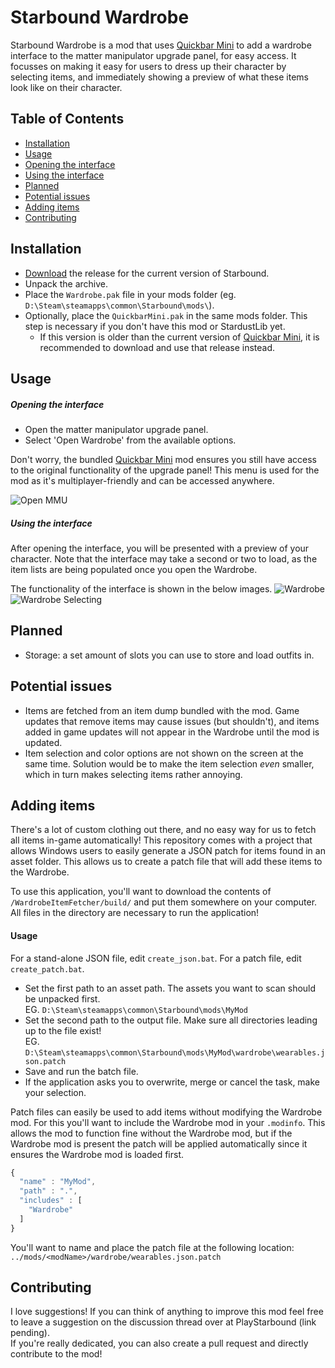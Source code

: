 # Starbound Wardrobe
Starbound Wardrobe is a mod that uses [Quickbar Mini][qbm] to add a wardrobe interface to the matter manipulator upgrade panel, for easy access. It focusses on making it easy for users to dress up their character by selecting items, and immediately showing a preview of what these items look like on their character.

## Table of Contents
- [Installation](#installation)
- [Usage](#usage)
 - [Opening the interface](#opening-the-interface)
 - [Using the interface](#using-the-interface)
- [Planned](#planned)
- [Potential issues](#potential-issues)
- [Adding items](#adding-items)
- [Contributing](#contributing)

## Installation
* [Download](https://github.com/Silverfeelin/Starbound-Wardrobe/releases) the release for the current version of Starbound.
* Unpack the archive.
* Place the `Wardrobe.pak` file in your mods folder (eg. `D:\Steam\steamapps\common\Starbound\mods\`).
* Optionally, place the `QuickbarMini.pak` in the same mods folder. This step is necessary if you don't have this mod or StardustLib yet.
  * If this version is older than the current version of [Quickbar Mini][qbmRelease], it is recommended to download and use that release instead.

## Usage
##### Opening the interface
* Open the matter manipulator upgrade panel.
* Select 'Open Wardrobe' from the available options.

Don't worry, the bundled [Quickbar Mini][qbm] mod ensures you still have access to the original functionality of the upgrade panel! This menu is used for the mod as it's multiplayer-friendly and can be accessed anywhere.

![Open MMU](https://raw.githubusercontent.com/Silverfeelin/Starbound-Wardrobe/master/readme/openInterface.png "Open the matter manipulator upgrade panel")

##### Using the interface
After opening the interface, you will be presented with a preview of your character. Note that the interface may take a second or two to load, as the item lists are being populated once you open the Wardrobe.

The functionality of the interface is shown in the below images.
![Wardrobe](https://raw.githubusercontent.com/Silverfeelin/Starbound-Wardrobe/master/readme/wardrobe.png "Wardrobe interface")
![Wardrobe Selecting](https://raw.githubusercontent.com/Silverfeelin/Starbound-Wardrobe/master/readme/wardrobeSelecting.png "Selecting items")

## Planned
* Storage: a set amount of slots you can use to store and load outfits in.

## Potential issues
* Items are fetched from an item dump bundled with the mod. Game updates that remove items may cause issues (but shouldn't), and items added in game updates will not appear in the Wardrobe until the mod is updated.
* Item selection and color options are not shown on the screen at the same time. Solution would be to make the item selection *even* smaller, which in turn makes selecting items rather annoying.

## Adding items
There's a lot of custom clothing out there, and no easy way for us to fetch all items in-game automatically! This repository comes with a project that allows Windows users to easily generate a JSON patch for items found in an asset folder. This allows us to create a patch file that will add these items to the Wardrobe.

To use this application, you'll want to download the contents of `/WardrobeItemFetcher/build/` and put them somewhere on your computer. All files in the directory are necessary to run the application!

#### Usage
For a stand-alone JSON file, edit `create_json.bat`. For a patch file, edit `create_patch.bat`.
* Set the first path to an asset path. The assets you want to scan should be unpacked first.  
EG. `D:\Steam\steamapps\common\Starbound\mods\MyMod`
* Set the second path to the output file. Make sure all directories leading up to the file exist!  
EG. `D:\Steam\steamapps\common\Starbound\mods\MyMod\wardrobe\wearables.json.patch`
* Save and run the batch file.
* If the application asks you to overwrite, merge or cancel the task, make your selection.

Patch files can easily be used to add items without modifying the Wardrobe mod. For this you'll want to include the Wardrobe mod in your `.modinfo`. This allows the mod to function fine without the Wardrobe mod, but if the Wardrobe mod is present the patch will be applied automatically since it ensures the Wardrobe mod is loaded first.
```javascript
{
  "name" : "MyMod",
  "path" : ".",
  "includes" : [
    "Wardrobe"
  ]
}
```
You'll want to name and place the patch file at the following location:  
`../mods/<modName>/wardrobe/wearables.json.patch`

## Contributing
I love suggestions! If you can think of anything to improve this mod feel free to leave a suggestion on the discussion thread over at PlayStarbound (link pending).  
If you're really dedicated, you can also create a pull request and directly contribute to the mod!

[qbm]:(https://github.com/Silverfeelin/Starbound-Quickbar-Mini)
[qbmRelease]:(https://github.com/Silverfeelin/Starbound-Quickbar-Mini/releases)

